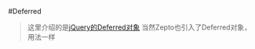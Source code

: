 #Deferred

> 这里介绍的是[jQuery的Deferred对象](http://api.jquery.com/category/deferred-object/)
> 当然Zepto也引入了Deferred对象，用法一样

